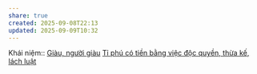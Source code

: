 ```yaml
---
share: true
created: 2025-09-08T22:13
updated: 2025-09-09T10:32
---
```

Khái niệm:: [Giàu, người giàu](../../../%CE%9E%20Kh%C3%A1i%20ni%E1%BB%87m/Gi%C3%A0u,%20ng%C6%B0%E1%BB%9Di%20gi%C3%A0u.md)
[Tỉ phú có tiền bằng việc độc quyền, thừa kế, lách luật](./T%E1%BB%89%20ph%C3%BA%20c%C3%B3%20ti%E1%BB%81n%20b%E1%BA%B1ng%20vi%E1%BB%87c%20%C4%91%E1%BB%99c%20quy%E1%BB%81n,%20th%E1%BB%ABa%20k%E1%BA%BF,%20l%C3%A1ch%20lu%E1%BA%ADt.md)